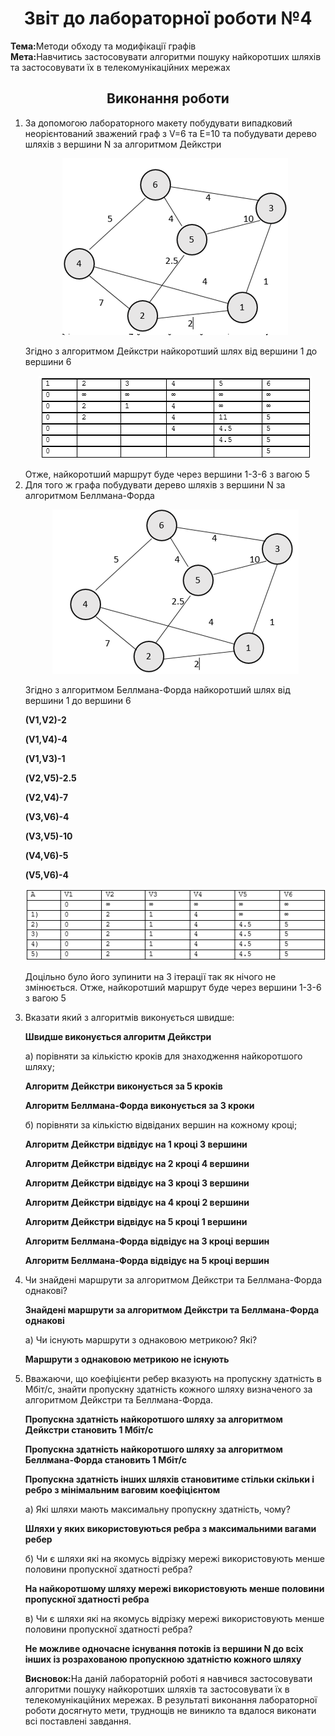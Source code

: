 
<h1 align="center">Звіт до лабораторної роботи №4</h1>
<strong>Тема:</strong>Методи обходу та модифікації графів <br>
<strong>Мета:</strong>Навчитись застосовувати алгоритми пошуку найкоротших шляхів та застосовувати їх в телекомунікаційних мережах
<h2 align="center"> Виконання роботи </h2>
<ol>
<li>За допомогою лабораторного макету побудувати випадковий неорієнтований зважений граф з V=6 та E=10 та побудувати дерево шляхів з вершини N за алгоритмом Дейкстри</li>
<p align="center"><img src="https://github.com/VoGa9/Hadzetskyj_TR34_TOTM2020-/blob/master/Lab_4/img/1.PNG"></p>
  Згідно з алгоритмом Дейкстри найкоротший шлях від вершини 1 до вершини 6
<p align="center"><img 
src="https://github.com/VoGa9/Hadzetskyj_TR34_TOTM2020-/blob/master/Lab_4/img/2.PNG"></p>
 Отже, найкоротший маршрут буде через вершини 1-3-6 з вагою 5 
  <li>Для того ж графа побудувати дерево шляхів з вершини N за алгоритмом Беллмана-Форда</li>
<p align="center"><img src="https://github.com/VoGa9/Hadzetskyj_TR34_TOTM2020-/blob/master/Lab_4/img/3.PNG"></p>
     <l> Згідно з алгоритмом Беллмана-Форда найкоротший шлях від вершини 1 до вершини 6<p>
       <b>(V1,V2)-2</b></p></li>
       <b>(V1,V4)-4</b></p></li>
       <b>(V1,V3)-1</b></p></li>
       <b>(V2,V5)-2.5</b></p></li>
       <b>(V2,V4)-7</b></p></li>
       <b>(V3,V6)-4</b></p></li>
       <b>(V3,V5)-10</b></p></li>
       <b>(V4,V6)-5</b></p></li>
       <b>(V5,V6)-4</b></p></li>  

<p align="center"><img 
src="https://github.com/VoGa9/Hadzetskyj_TR34_TOTM2020-/blob/master/Lab_4/img/4.PNG"></p>

Доцільно було його зупинити на 3 ітерації так як нічого не змінюється.
Отже, найкоротший маршрут буде через вершини 1-3-6 з вагою 5

  <li>Вказати який з алгоритмів виконується швидше: <p>
  <b>Швидше виконується алгоритм Дейкстри</b></p></li>
  <l>а) порівняти за кількістю кроків для знаходження найкоротшого шляху; <p>
  <b>Алгоритм Дейкстри виконується за 5 кроків</b></p></li>
  <b>Алгоритм Беллмана-Форда виконується за 3 кроки</b></p></li>
  <l>б) порівняти за кількістю відвіданих вершин на кожному кроці; <p>
  <b>Алгоритм Дейкстри відвідує на 1 кроці 3 вершини</b></p></li>
  <b>Алгоритм Дейкстри відвідує на 2 кроці 4 вершини</b></p></li>
  <b>Алгоритм Дейкстри відвідує на 3 кроці 3 вершини</b></p></li>
  <b>Алгоритм Дейкстри відвідує на 4 кроці 2 вершини</b></p></li>
  <b>Алгоритм Дейкстри відвідує на 5 кроці 1 вершини</b></p></li>
  <b>Алгоритм Беллмана-Форда відвідує на 3 кроці вершин</b></p></li>
  <b>Алгоритм Беллмана-Форда відвідує на 5 кроці вершин</b></p></li>
 
 <li>Чи знайдені маршрути за алгоритмом Дейкстри та Беллмана-Форда однакові? <p>
  <b>Знайдені маршрути за алгоритмом Дейкстри та Беллмана-Форда однакові</b></p></li>
  <l>a) Чи існують маршрути з однаковою метрикою? Які? <p>
  <b>Маршрути з однаковою метрикою не існують</b></p></li>

<li>Вважаючи, що коефіцієнти ребер вказують на пропускну здатність в Мбіт/с, знайти пропускну    здатність кожного шляху визначеного за алгоритмом Дейкстри та Беллмана-Форда. <p>
  <b>Пропускна здатність найкоротшого шляху за алгоритмом Дейкстри становить 1 Мбіт/с</b></p></li>
  <b>Пропускна здатність найкоротшого шляху за алгоритмом Беллмана-Форда становить 1 Мбіт/с</b></p></li>
  <b>Пропускна здатність інших шляхів становитиме стільки скільки і ребро з мінімальним ваговим коефіцієнтом</b></p></li>
  
   <l>а) Які шляхи мають максимальну пропускну здатність, чому?<p>
  <b>Шляхи у яких використовуються ребра з максимальними вагами ребер</b></p></li>
  <l>б) Чи є шляхи які на якомусь відрізку мережі використовують менше половини пропускної здатності ребра? <p>
    <b>На найкоротшому шляху мережі використовують менше половини пропускної здатності ребра</b></p></li>
  <l>в) Чи є шляхи які на якомусь відрізку мережі використовують менше половини пропускної здатності ребра?</b></p></li>
  <b>Не можливе одночасне існування потоків із вершини N до всіх інших із розрахованою пропускною  здатністю кожного шляху</b></p></li>
 
<strong>Висновок:</strong>На даній лабораторній роботі я навчився застосовувати алгоритми пошуку найкоротших шляхів та застосовувати їх в телекомунікаційних мережах.  В результаті виконання лабораторної роботи досягнуто мети, труднощів не виникло та вдалося виконати всі поставлені завдання. 
  

